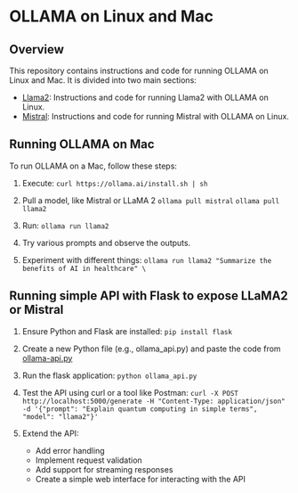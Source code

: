 # OLLAMA on Linux and Mac

## Overview

This repository contains instructions and code for running OLLAMA on Linux and Mac. It is divided into two main sections:

- [Llama2](llama2/README.md): Instructions and code for running Llama2 with OLLAMA on Linux.
- [Mistral](mistral/README.md): Instructions and code for running Mistral with OLLAMA on Linux.

## Running OLLAMA on Mac

To run OLLAMA on a Mac, follow these steps:

1. Execute: ```curl https://ollama.ai/install.sh | sh```
2. Pull a model, like Mistral or LLaMA 2
   ```ollama pull mistral```
   ```ollama pull llama2```

3. Run: ```ollama run llama2```
4. Try various prompts and observe the outputs.
5. Experiment with different things:
   ```ollama run llama2 "Summarize the benefits of AI in healthcare" \```
## Running simple API with Flask to expose LLaMA2 or Mistral
1. Ensure Python and Flask are installed:
   ```pip install flask```
2. Create a new Python file (e.g., ollama_api.py) and paste the code from [ollama-api.py](mac/ollama-api.py)
3. Run the flask application:
   ```python ollama_api.py```
4. Test the API using curl or a tool like Postman:
   ```curl -X POST http://localhost:5000/generate -H "Content-Type: application/json" -d '{"prompt": "Explain quantum computing in simple terms", "model": "llama2"}'```

5. Extend the API:
   - Add error handling
   - Implement request validation
   - Add support for streaming responses
   - Create a simple web interface for interacting with the API





